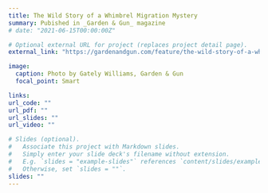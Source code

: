 ```yaml
---
title: The Wild Story of a Whimbrel Migration Mystery
summary: Pubished in _Garden & Gun_ magazine
# date: "2021-06-15T00:00:00Z"

# Optional external URL for project (replaces project detail page).
external_link: "https://gardenandgun.com/feature/the-wild-story-of-a-whimbrel-migration-mystery/"

image:
  caption: Photo by Gately Williams, Garden & Gun
  focal_point: Smart

links:
url_code: ""
url_pdf: ""
url_slides: ""
url_video: ""

# Slides (optional).
#   Associate this project with Markdown slides.
#   Simply enter your slide deck's filename without extension.
#   E.g. `slides = "example-slides"` references `content/slides/example-slides.md`.
#   Otherwise, set `slides = ""`.
slides: ""
---
```

